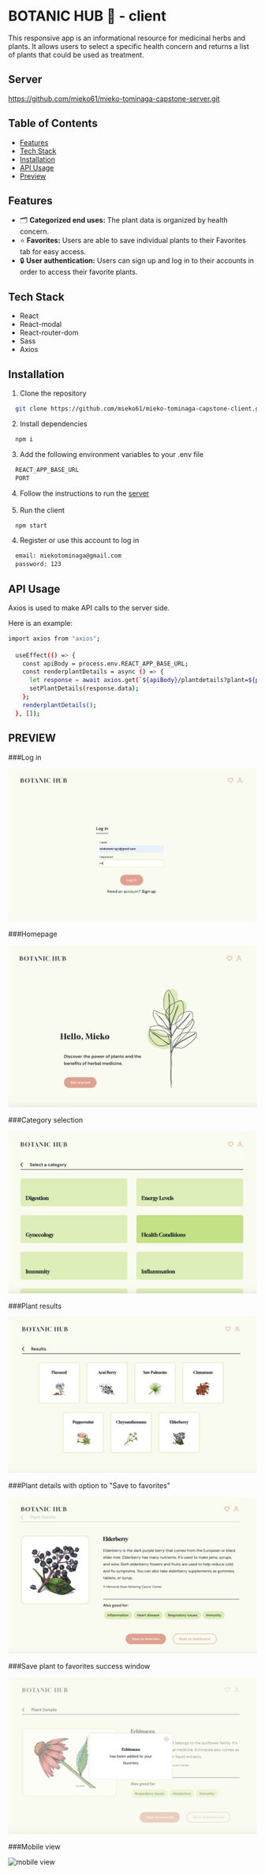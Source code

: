 # BOTANIC HUB 🌿 - client

This responsive app is an informational resource for medicinal herbs and plants. It allows users to select a specific health concern and returns a list of plants that could be used as treatment.

## Server

https://github.com/mieko61/mieko-tominaga-capstone-server.git

## Table of Contents

- [Features](#features)
- [Tech Stack](#tech-stack)
- [Installation](#installation)
- [API Usage](#api-usage)
- [Preview](#preview)

## Features

- 🗂️ **Categorized end uses:** The plant data is organized by health concern.
- ⭐ **Favorites:** Users are able to save individual plants to their Favorites tab for easy access.
- 🔒 **User authentication:** Users can sign up and log in to their accounts in order to access their favorite plants.

## Tech Stack

- React
- React-modal
- React-router-dom
- Sass
- Axios

## Installation

1. Clone the repository

```bash
  git clone https://github.com/mieko61/mieko-tominaga-capstone-client.git

```

2. Install dependencies

```bash
  npm i
```

3. Add the following environment variables to your .env file

```bash
  REACT_APP_BASE_URL
  PORT
```

4. Follow the instructions to run the [server](#server)  
   <br>
5. Run the client

```bash
  npm start
```

4. Register or use this account to log in

```bash
  email: miekotominaga@gmail.com
  password: 123
```

## API Usage

Axios is used to make API calls to the server side.

Here is an example:

```bash
import axios from "axios";

  useEffect(() => {
    const apiBody = process.env.REACT_APP_BASE_URL;
    const renderplantDetails = async () => {
      let response = await axios.get(`${apiBody}/plantdetails?plant=${plant}`);
      setPlantDetails(response.data);
    };
    renderplantDetails();
  }, []);
```

## PREVIEW

###Log in

![log in](/src/assets/images/login.png)

###Homepage

![homepage](/src/assets/images/homepage.png)

###Category selection

![categories](/src/assets/images/categories.png)

###Plant results

![results](/src/assets/images/results.png)

###Plant details with option to "Save to favorites"

![plant details](/src/assets/images/plant-details.png)

###Save plant to favorites success window

![add plant to favorites](/src/assets/images/add-plant.png)

###Mobile view

![mobile view](/src/assets/images/mobile-view.svg)
